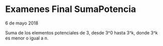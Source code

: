 # Examenes Final SumaPotencia
6 de mayo 2018

Suma de los elementos potenciales de 3, desde 3^0 hasta 3^k, donde 3^k es menor o igual a n.
